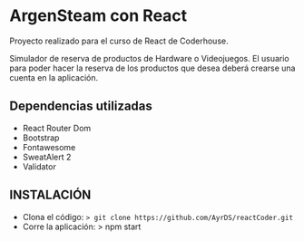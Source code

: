 # ArgenSteam con React

Proyecto realizado para el curso de React de Coderhouse.

Simulador de reserva de productos de Hardware o Videojuegos. El usuario para poder hacer la reserva de los productos que desea deberá crearse una cuenta en la aplicación. 

## Dependencias utilizadas
- React Router Dom
- Bootstrap
- Fontawesome
- SweatAlert 2
- Validator

## INSTALACIÓN
- Clona el código: `> git clone https://github.com/AyrDS/reactCoder.git`
- Corre la aplicación: > npm start